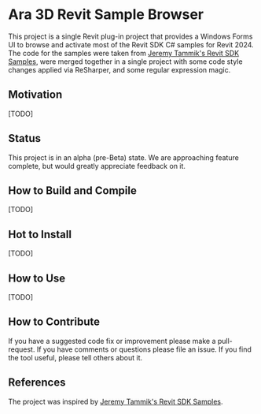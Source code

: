 # Ara 3D Revit Sample Browser

This project is a single Revit plug-in project that provides a Windows Forms UI to browse and activate most of the Revit SDK C# samples for Revit 2024. 
The code for the samples were taken from [Jeremy Tammik's Revit SDK Samples](https://github.com/jeremytammik/RevitSdkSamples), were merged together in a single project
with some code style changes applied via ReSharper, and some regular expression magic.   

## Motivation 

[TODO]

## Status

This project is in an alpha (pre-Beta) state. We are approaching feature complete, but would greatly appreciate feedback on it. 

## How to Build and Compile 

[TODO]

## Hot to Install

[TODO]

## How to Use

[TODO]

## How to Contribute 

If you have a suggested code fix or improvement please make a pull-request. 
If you have comments or questions please file an issue. 
If you find the tool useful, please tell others about it.

## References 

The project was inspired by [Jeremy Tammik's Revit SDK Samples](https://github.com/jeremytammik/RevitSdkSamples). 
